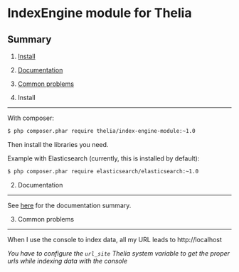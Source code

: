 IndexEngine module for Thelia
===

Summary
---

1. [Install](#install_en_US)
2. [Documentation](#documentation_en_US)
3. [Common problems](#problems_en_US)


1. Install <a name="install_en_US"></a>
---

With composer:

```sh
$ php composer.phar require thelia/index-engine-module:~1.0
```

Then install the libraries you need.

Example with Elasticsearch (currently, this is installed by default):

```sh
$ php composer.phar require elasticsearch/elasticsearch:~1.0
```


2. Documentation <a name="documentation_en_US"></a>
---

See [here](Resources/documentation/00-Summary.md) for the documentation summary.

3. Common problems <a name="problems_en_US"></a>
---

When I use the console to index data, all my URL leads to http://localhost

*You have to configure the ```url_site``` Thelia system variable to get the proper urls while indexing data with the console*